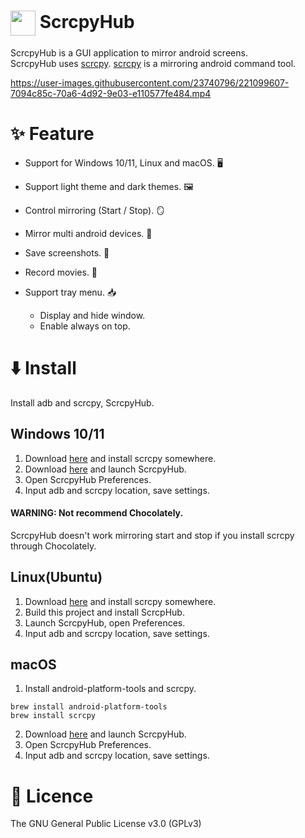 # <img align="center" width=40 src="https://github.com/kaleidot725/ScrcpyHub/blob/master/icons/icon-64x64.png"> ScrcpyHub

ScrcpyHub is a GUI application to mirror android screens.   
ScrcpyHub uses [scrcpy](https://github.com/Genymobile/scrcpy). [scrcpy](https://github.com/Genymobile/scrcpy) is a
mirroring android command tool.

https://user-images.githubusercontent.com/23740796/221099607-7094c85c-70a6-4d92-9e03-e110577fe484.mp4

# ✨ Feature

- Support for Windows 10/11, Linux and macOS. 🖥️

- Support light theme and dark themes. 🖼️

- Control mirroring (Start / Stop). 🪞

- Mirror multi android devices. 📱

- Save screenshots. 📸

- Record movies. 🎥

- Support tray menu. 📥
  - Display and hide window.
  - Enable always on top.

# ⬇️ Install

Install adb and scrcpy, ScrcpyHub.

## Windows 10/11

1. Download [here](https://github.com/Genymobile/scrcpy#windows) and install scrcpy somewhere.
2. Download [here](https://github.com/kaleidot725/ScrcpyHub/releases/tag/v1.9.0) and launch ScrcpyHub.
3. Open ScrcpyHub Preferences.
4. Input adb and scrcpy location, save settings.


#### WARNING: Not recommend Chocolately.

ScrcpyHub doesn't work mirroring start and stop if you install scrcpy through Chocolately.

## Linux(Ubuntu)

1. Download [here](https://github.com/Genymobile/scrcpy#windows) and install scrcpy somewhere.
2. Build this project and install ScrcpHub.
3. Launch ScrcpyHub, open Preferences.
4. Input adb and scrcpy location, save settings.

## macOS

1. Install android-platform-tools and scrcpy.

```
brew install android-platform-tools
brew install scrcpy
```

2. Download [here](https://github.com/kaleidot725/ScrcpyHub/releases/tag/v1.9.0) and launch ScrcpyHub.
3. Open ScrcpyHub Preferences.
4. Input adb and scrcpy location, save settings.

# 🎫 Licence

The GNU General Public License v3.0 (GPLv3)
